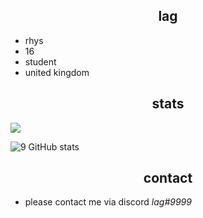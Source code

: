 <h2 align="center">lag</h2>

- rhys
- 16
- student
- united kingdom

<h2 align="center">stats</h2>

![](https://komarev.com/ghpvc/?username=Iagging&color=blueviolet)

![9 GitHub stats](https://github-readme-stats.vercel.app/api?username=Iagging&theme=midnight-purple&show_icons=true)

<h2 align="center">contact</h2>

- please contact me via discord *lag#9999*
